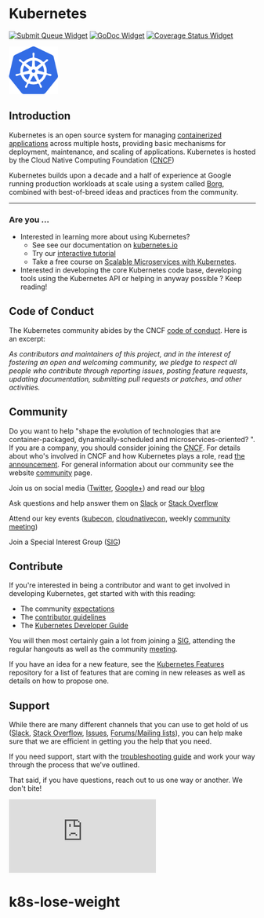 # Kubernetes

[![Submit Queue Widget]][Submit Queue] [![GoDoc Widget]][GoDoc] [![Coverage Status Widget]][Coverage Status]

<img src="https://github.com/kubernetes/kubernetes/raw/master/logo/logo.png" width="100">

[Submit Queue]: http://submit-queue.k8s.io/#/e2e
[Submit Queue Widget]: http://submit-queue.k8s.io/health.svg?v=1
[GoDoc]: https://godoc.org/k8s.io/kubernetes
[GoDoc Widget]: https://godoc.org/k8s.io/kubernetes?status.svg
[Coverage Status]: https://coveralls.io/r/kubernetes/kubernetes
[Coverage Status Widget]: https://coveralls.io/repos/kubernetes/kubernetes/badge.svg

## Introduction

Kubernetes is an open source system for managing [containerized applications](http://kubernetes.io/docs/whatisk8s/) across multiple hosts,
providing basic mechanisms for deployment, maintenance, and scaling of applications. Kubernetes is hosted by the Cloud Native Computing Foundation ([CNCF](https://www.cncf.io))

Kubernetes builds upon a decade and a half of experience at Google running production workloads at scale using a system called [Borg](https://research.google.com/pubs/pub43438.html), combined with best-of-breed ideas and practices from the community.

<hr>

### Are you ...

  * Interested in learning more about using Kubernetes?
    - See see our documentation on [kubernetes.io](http://kubernetes.io)
    - Try our [interactive tutorial](http://kubernetes.io/docs/tutorials/kubernetes-basics/)
    - Take a free course on [Scalable Microservices with Kubernetes](https://www.udacity.com/course/scalable-microservices-with-kubernetes--ud615).
  * Interested in developing the core Kubernetes code base, developing tools using the Kubernetes API or helping in anyway possible ?  Keep reading!

## Code of Conduct

The Kubernetes community abides by the CNCF [code of conduct](https://github.com/cncf/foundation/blob/master/code-of-conduct.md). Here is an excerpt:

_As contributors and maintainers of this project, and in the interest of fostering an open and welcoming community, we pledge to respect all people who contribute through reporting issues, posting feature requests, updating documentation, submitting pull requests or patches, and other activities._

## Community

Do you want to help "shape the evolution of technologies that are container-packaged, dynamically-scheduled and microservices-oriented? ". If you are a company, you should consider joining the [CNCF](https://cncf.io/about). For details about who's involved in CNCF and how Kubernetes plays a role, read [the announcement](https://cncf.io/news/announcement/2015/07/new-cloud-native-computing-foundation-drive-alignment-among-container). For general information about our community see the website [community](http://kubernetes.io/community/) page.

Join us on social media ([Twitter](https://twitter.com/kubernetesio), [Google+](https://plus.google.com/u/0/b/116512812300813784482/116512812300813784482)) and read our [blog](http://blog.kubernetes.io/)

Ask questions and help answer them on [Slack](http://slack.k8s.io/) or [Stack Overflow](http://stackoverflow.com/questions/tagged/kubernetes)

Attend our key events ([kubecon](http://events.linuxfoundation.org/events/kubecon), [cloudnativecon](http://events.linuxfoundation.org/events/cloudnativecon), weekly [community meeting](https://github.com/kubernetes/community/blob/master/community/README.md))

Join a Special Interest Group ([SIG](https://github.com/kubernetes/community))

## Contribute

If you're interested in being a contributor and want to get involved in developing Kubernetes, get started with with this reading:

*  The community [expectations](docs/devel/community-expectations.md)
*  The [contributor guidelines](CONTRIBUTING.md)
*  The [Kubernetes Developer Guide](docs/devel/README.md)

You will then most certainly gain a lot from joining a [SIG](https://github.com/kubernetes/community), attending the regular hangouts as well as the community [meeting](https://github.com/kubernetes/community/blob/master/community/README.md).

If you have an idea for a new feature, see the [Kubernetes Features](https://github.com/kubernetes/features) repository for a list of features that are coming in new releases as well as details on how to propose one.

## Support

While there are many different channels that you can use to get hold of us ([Slack](http://slack.k8s.io/), [Stack Overflow](http://stackoverflow.com/questions/tagged/kubernetes), [Issues](https://github.com/kubernetes/kubernetes/issues/new), [Forums/Mailing lists](https://groups.google.com/forum/#!forum/kubernetes-users)), you can help make sure that we are efficient in getting you the help that you need.

If you need support, start with the [troubleshooting guide](http://kubernetes.io/docs/troubleshooting/) and work your way through the process that we've outlined.

That said, if you have questions, reach out to us one way or another.  We don't bite!

[![Analytics](https://kubernetes-site.appspot.com/UA-36037335-10/GitHub/README.md?pixel)]()

# k8s-lose-weight
